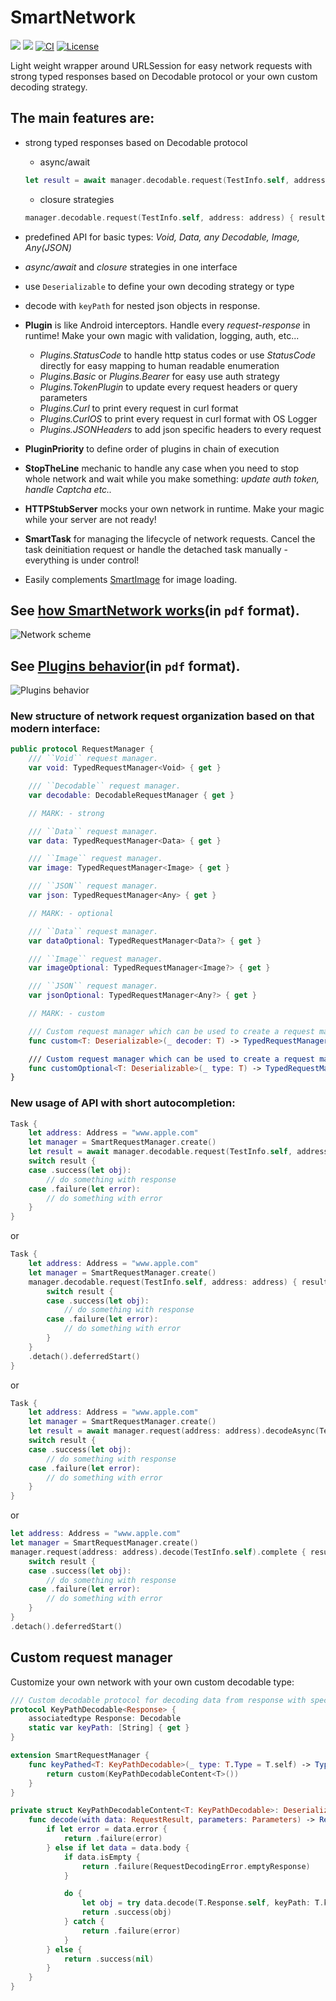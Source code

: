 # SmartNetwork
[![](https://img.shields.io/endpoint?url=https%3A%2F%2Fswiftpackageindex.com%2Fapi%2Fpackages%2FNikSativa%2FSmartNetwork%2Fbadge%3Ftype%3Dswift-versions)](https://swiftpackageindex.com/NikSativa/SmartNetwork)
[![](https://img.shields.io/endpoint?url=https%3A%2F%2Fswiftpackageindex.com%2Fapi%2Fpackages%2FNikSativa%2FSmartNetwork%2Fbadge%3Ftype%3Dplatforms)](https://swiftpackageindex.com/NikSativa/SmartNetwork)
[![CI](https://github.com/NikSativa/SmartNetwork/actions/workflows/swift_macos.yml/badge.svg)](https://github.com/NikSativa/SmartNetwork/actions/workflows/swift_macos.yml)
[![License](https://img.shields.io/github/license/Iterable/swift-sdk)](https://opensource.org/licenses/MIT)

Light weight wrapper around URLSession for easy network requests with strong typed responses based on Decodable protocol or your own custom decoding strategy.  

## The main features are: 
- strong typed responses based on Decodable protocol
  - async/await
  ```swift
  let result = await manager.decodable.request(TestInfo.self, address: address)
  ```
  
  - closure strategies
  ```swift
  manager.decodable.request(TestInfo.self, address: address) { result in ... }.start()
  ```

- predefined API for basic types: *Void, Data, any Decodable, Image, Any(JSON)*
- *async/await* and *closure* strategies in one interface
- use `Deserializable` to define your own decoding strategy or type
- decode with `keyPath` for nested json objects in response.
- **Plugin** is like Android interceptors. Handle every *request-response* in runtime! Make your own magic with validation, logging, auth, etc...
  + *Plugins.StatusCode* to handle http status codes or use *StatusCode* directly for easy mapping to human readable enumeration
  + *Plugins.Basic* or *Plugins.Bearer* for easy use auth strategy
  + *Plugins.TokenPlugin* to update every request headers or query parameters
  + *Plugins.Curl* to print every request in curl format
  + *Plugins.CurlOS* to print every request in curl format with OS Logger
  + *Plugins.JSONHeaders* to add json specific headers to every request
- **PluginPriority** to define order of plugins in chain of execution 
- **StopTheLine** mechanic to handle any case when you need to stop whole network and wait while you make something: *update auth token, handle Captcha etc..*
- **HTTPStubServer** mocks your own network in runtime. Make your magic while your server are not ready!
- **SmartTask** for managing the lifecycle of network requests. Cancel the task deinitiation request or handle the detached task manually - everything is under control!
- Easily complements [SmartImage](https://github.com/NikSativa/SmartImages) for image loading.

## See [how SmartNetwork works](./.instructions/SmartNetwork.pdf)(in `pdf` format).
![Network scheme](./.instructions/SmartNetwork.jpg)

## See [Plugins behavior](./.instructions/Plugins_behavior.pdf)(in `pdf` format).
![Plugins behavior](./.instructions/Plugins_behavior.jpg)

### New structure of network request organization based on that modern interface:

```swift
public protocol RequestManager {
    /// ``Void`` request manager.
    var void: TypedRequestManager<Void> { get }

    /// ``Decodable`` request manager.
    var decodable: DecodableRequestManager { get }

    // MARK: - strong

    /// ``Data`` request manager.
    var data: TypedRequestManager<Data> { get }

    /// ``Image`` request manager.
    var image: TypedRequestManager<Image> { get }

    /// ``JSON`` request manager.
    var json: TypedRequestManager<Any> { get }

    // MARK: - optional

    /// ``Data`` request manager.
    var dataOptional: TypedRequestManager<Data?> { get }

    /// ``Image`` request manager.
    var imageOptional: TypedRequestManager<Image?> { get }

    /// ``JSON`` request manager.
    var jsonOptional: TypedRequestManager<Any?> { get }

    // MARK: - custom

    /// Custom request manager which can be used to create a request manager with a custom ``Deserializable`` of your own choice.
    func custom<T: Deserializable>(_ decoder: T) -> TypedRequestManager<T.Object> 

    /// Custom request manager which can be used to create a request manager with a custom ``Deserializable`` of your own choice.
    func customOptional<T: Deserializable>(_ type: T) -> TypedRequestManager<T.Object?>
}
```

### New usage of API with short autocompletion:

```swift
Task {
    let address: Address = "www.apple.com"
    let manager = SmartRequestManager.create()
    let result = await manager.decodable.request(TestInfo.self, address: address)
    switch result {
    case .success(let obj):
        // do something with response
    case .failure(let error):
        // do something with error
    }
}
```
or
```swift
Task {
    let address: Address = "www.apple.com"
    let manager = SmartRequestManager.create()
    manager.decodable.request(TestInfo.self, address: address) { result in
        switch result {
        case .success(let obj):
            // do something with response
        case .failure(let error):
            // do something with error
        }
    }
    .detach().deferredStart()
}
```
or
```swift
Task {
    let address: Address = "www.apple.com"
    let manager = SmartRequestManager.create()
    let result = await manager.request(address: address).decodeAsync(TestInfo.self)
    switch result {
    case .success(let obj):
        // do something with response
    case .failure(let error):
        // do something with error
    }
}
```
or
```swift
let address: Address = "www.apple.com"
let manager = SmartRequestManager.create()
manager.request(address: address).decode(TestInfo.self).complete { result in
    switch result {
    case .success(let obj):
        // do something with response
    case .failure(let error):
        // do something with error
    }
}
.detach().deferredStart()
```

## Custom request manager

Customize your own network with your own custom decodable type:

```swift
/// Custom decodable protocol for decoding data from response with specified keyPath
protocol KeyPathDecodable<Response> {
    associatedtype Response: Decodable
    static var keyPath: [String] { get }
}

extension SmartRequestManager {
    func keyPathed<T: KeyPathDecodable>(_ type: T.Type = T.self) -> TypedRequestManager<T.Response?> {
        return custom(KeyPathDecodableContent<T>())
    }
}

private struct KeyPathDecodableContent<T: KeyPathDecodable>: Deserializable {
    func decode(with data: RequestResult, parameters: Parameters) -> Result<T.Response?, Error> {
        if let error = data.error {
            return .failure(error)
        } else if let data = data.body {
            if data.isEmpty {
                return .failure(RequestDecodingError.emptyResponse)
            }

            do {
                let obj = try data.decode(T.Response.self, keyPath: T.keyPath)
                return .success(obj)
            } catch {
                return .failure(error)
            }
        } else {
            return .success(nil)
        }
    }
}
```
